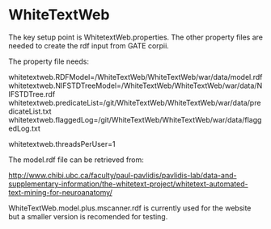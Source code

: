 # WhiteTextWeb

The key setup point is WhitetextWeb.properties. The other property files are needed to create the rdf input from GATE corpii.

The property file needs:

whitetextweb.RDFModel=<path>/WhiteTextWeb/WhiteTextWeb/war/data/model.rdf
whitetextweb.NIFSTDTreeModel=<path>/WhiteTextWeb/WhiteTextWeb/war/data/NIFSTDTree.rdf
whitetextweb.predicateList=<path>/git/WhiteTextWeb/WhiteTextWeb/war/data/predicateList.txt
whitetextweb.flaggedLog=<path>/git/WhiteTextWeb/WhiteTextWeb/war/data/flaggedLog.txt

whitetextweb.threadsPerUser=1


The model.rdf file can be retrieved from:

http://www.chibi.ubc.ca/faculty/paul-pavlidis/pavlidis-lab/data-and-supplementary-information/the-whitetext-project/whitetext-automated-text-mining-for-neuroanatomy/

WhiteTextWeb.model.plus.mscanner.rdf is currently used for the website but a smaller version is recomended for testing.
